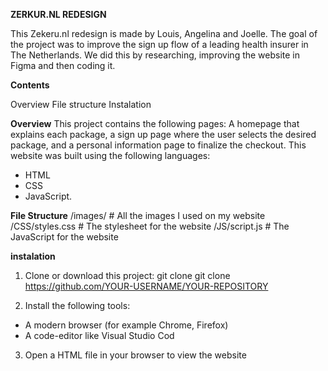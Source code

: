**ZERKUR.NL REDESIGN**

This Zekeru.nl redesign is made by Louis, Angelina and Joelle. The goal of the project was to improve the sign up flow of a leading health insurer in The Netherlands. We did this by researching, improving the website in Figma and then coding it.

**Contents**

Overview
File structure
Instalation

**Overview**
This project contains the following pages: A homepage that explains each package, a sign up page where the  user selects the desired package, and a personal information page to finalize the checkout.
This website was built using the following languages:
- HTML
- CSS
- JavaScript.

**File Structure**
/images/                # All the images I used on my website
/CSS/styles.css         # The stylesheet for the website
/JS/script.js           # The JavaScript for the website

**instalation**
1. Clone or download this project:
git clone git clone https://github.com/YOUR-USERNAME/YOUR-REPOSITORY

2. Install the following tools:
- A modern browser (for example Chrome, Firefox)
- A code-editor like Visual Studio Cod

3. Open a HTML file in your browser to view the website

   

